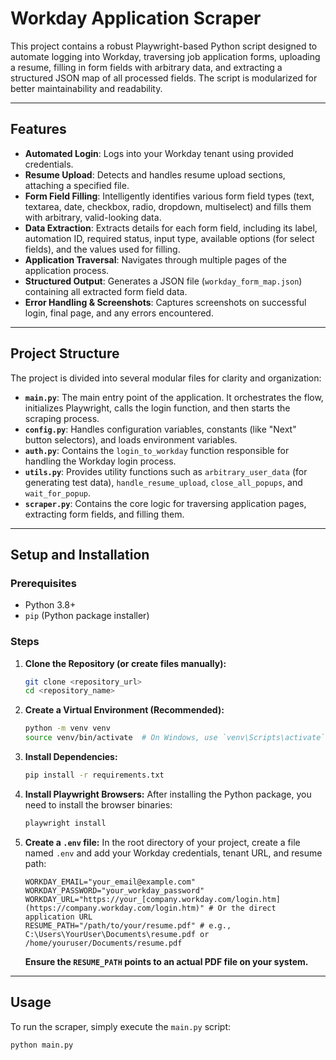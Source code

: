 # Workday Application Scraper

This project contains a robust Playwright-based Python script designed to automate logging into Workday, traversing job application forms, uploading a resume, filling in form fields with arbitrary data, and extracting a structured JSON map of all processed fields. The script is modularized for better maintainability and readability.

---

## Features

* **Automated Login**: Logs into your Workday tenant using provided credentials.
* **Resume Upload**: Detects and handles resume upload sections, attaching a specified file.
* **Form Field Filling**: Intelligently identifies various form field types (text, textarea, date, checkbox, radio, dropdown, multiselect) and fills them with arbitrary, valid-looking data.
* **Data Extraction**: Extracts details for each form field, including its label, automation ID, required status, input type, available options (for select fields), and the values used for filling.
* **Application Traversal**: Navigates through multiple pages of the application process.
* **Structured Output**: Generates a JSON file (`workday_form_map.json`) containing all extracted form field data.
* **Error Handling & Screenshots**: Captures screenshots on successful login, final page, and any errors encountered.

---

## Project Structure

The project is divided into several modular files for clarity and organization:

* **`main.py`**: The main entry point of the application. It orchestrates the flow, initializes Playwright, calls the login function, and then starts the scraping process.
* **`config.py`**: Handles configuration variables, constants (like "Next" button selectors), and loads environment variables.
* **`auth.py`**: Contains the `login_to_workday` function responsible for handling the Workday login process.
* **`utils.py`**: Provides utility functions such as `arbitrary_user_data` (for generating test data), `handle_resume_upload`, `close_all_popups`, and `wait_for_popup`.
* **`scraper.py`**: Contains the core logic for traversing application pages, extracting form fields, and filling them.

---

## Setup and Installation

### Prerequisites

* Python 3.8+
* `pip` (Python package installer)

### Steps

1.  **Clone the Repository (or create files manually):**
    ```bash
    git clone <repository_url>
    cd <repository_name>
    ```

2.  **Create a Virtual Environment (Recommended):**
    ```bash
    python -m venv venv
    source venv/bin/activate  # On Windows, use `venv\Scripts\activate`
    ```

3.  **Install Dependencies:**
    ```bash
    pip install -r requirements.txt
    ```

4.  **Install Playwright Browsers:**
    After installing the Python package, you need to install the browser binaries:
    ```bash
    playwright install
    ```

5.  **Create a `.env` file:**
    In the root directory of your project, create a file named `.env` and add your Workday credentials, tenant URL, and resume path:

    ```
    WORKDAY_EMAIL="your_email@example.com"
    WORKDAY_PASSWORD="your_workday_password"
    WORKDAY_URL="https://your_[company.workday.com/login.htm](https://company.workday.com/login.htm)" # Or the direct application URL
    RESUME_PATH="/path/to/your/resume.pdf" # e.g., C:\Users\YourUser\Documents\resume.pdf or /home/youruser/Documents/resume.pdf
    ```
    **Ensure the `RESUME_PATH` points to an actual PDF file on your system.**

---

## Usage

To run the scraper, simply execute the `main.py` script:

```bash
python main.py